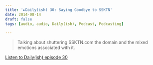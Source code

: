 ```yaml
---
title: '►Daily(ish) 30: Saying Goodbye to SSKTN'
date: 2014-08-14
draft: false
tags: [audio, audio, Daily(ish), Podcast, Podcasting]

---
```


> Talking about shuttering SSKTN.com the domain and the mixed emotions associated with it.

[Listen to Daily(ish) episode 30](http://goodstuff.fm/dailyish/30)